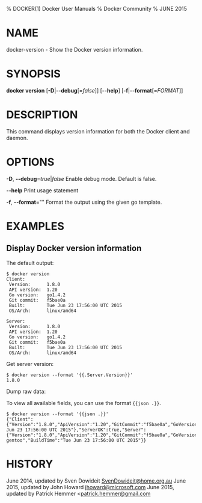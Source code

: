 % DOCKER(1) Docker User Manuals
% Docker Community
% JUNE 2015
# NAME
docker-version - Show the Docker version information.

# SYNOPSIS
**docker version**
[**-D**|**--debug**[=*false*]]
[**--help**]
[**-f**|**--format**[=*FORMAT*]]

# DESCRIPTION
This command displays version information for both the Docker client and 
daemon. 

# OPTIONS
**-D**, **--debug**=*true*|*false*
   Enable debug mode. Default is false.

**--help**
   Print usage statement

**-f**, **--format**=""
   Format the output using the given go template.

# EXAMPLES

## Display Docker version information

The default output:

    $ docker version
	Client:
	 Version:      1.8.0
	 API version:  1.20
	 Go version:   go1.4.2
	 Git commit:   f5bae0a
	 Built:        Tue Jun 23 17:56:00 UTC 2015
	 OS/Arch:      linux/amd64

	Server:
	 Version:      1.8.0
	 API version:  1.20
	 Go version:   go1.4.2
	 Git commit:   f5bae0a
	 Built:        Tue Jun 23 17:56:00 UTC 2015
	 OS/Arch:      linux/amd64

Get server version:

    $ docker version --format '{{.Server.Version}}'
	1.8.0

Dump raw data:

To view all available fields, you can use the format `{{json .}}`.

    $ docker version --format '{{json .}}'
    {"Client":{"Version":"1.8.0","ApiVersion":"1.20","GitCommit":"f5bae0a","GoVersion":"go1.4.2","Os":"linux","Arch":"amd64","BuildTime":"Tue Jun 23 17:56:00 UTC 2015"},"ServerOK":true,"Server":{"Version":"1.8.0","ApiVersion":"1.20","GitCommit":"f5bae0a","GoVersion":"go1.4.2","Os":"linux","Arch":"amd64","KernelVersion":"3.13.2-gentoo","BuildTime":"Tue Jun 23 17:56:00 UTC 2015"}}

	
# HISTORY
June 2014, updated by Sven Dowideit <SvenDowideit@home.org.au>
June 2015, updated by John Howard <jhoward@microsoft.com>
June 2015, updated by Patrick Hemmer <patrick.hemmer@gmail.com
